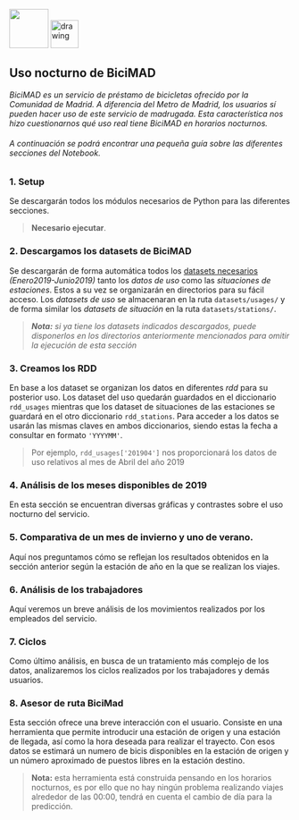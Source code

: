 <img src="https://www.ucm.es/data/cont/docs/3-2016-07-21-EscudoUCMTransparenteBig.png" height="70"/>              <img src="https://upload.wikimedia.org/wikipedia/commons/c/cf/Logo_Bicimad_-_EMT.png" alt="drawing" height="50"/>

## Uso nocturno de BiciMAD

*BiciMAD es un servicio de préstamo de bicicletas ofrecido por la Comunidad de Madrid. A diferencia del Metro de Madrid, los usuarios sí pueden hacer uso de este servicio de madrugada. Esta característica nos hizo cuestionarnos qué uso real tiene BiciMAD en horarios nocturnos.*

###### A continuación se podrá encontrar una pequeña guía sobre las diferentes secciones del Notebook.

### 1. Setup
Se descargarán todos los módulos necesarios de Python para las diferentes secciones.
> **Necesario ejecutar**.

### 2. Descargamos los datasets de BiciMAD
Se descargarán de forma automática todos los [datasets necesarios](https://opendata.emtmadrid.es/Datos-estaticos/Datos-generales-(1)) *(Enero2019-Junio2019)*  tanto los *datos de uso* como las *situaciones de estaciones*. Estos a su vez se organizarán en directorios para su fácil acceso. Los *datasets de uso* se almacenaran en la ruta `datasets/usages/` y de forma similar los *datasets de situación* en la ruta `datasets/stations/`. 
> ***Nota:** si ya tiene los datasets indicados descargados, puede disponerlos en los directorios anteriormente mencionados para omitir la ejecución de esta sección*

### 3. Creamos los RDD
En base a los dataset se organizan los datos en diferentes *rdd* para su posterior uso. Los dataset del uso quedarán guardados en el diccionario `rdd_usages` mientras que los dataset de situaciones de las estaciones se guardará en el otro diccionario `rdd_stations`. Para acceder a los datos se usarán las mismas claves en ambos diccionarios, siendo estas la fecha a consultar en formato `'YYYYMM'`. 

> Por ejemplo, `rdd_usages['201904']` nos proporcionará los datos de uso relativos al mes de Abril del año 2019

### 4. Análisis de los meses disponibles de 2019 
En esta sección se encuentran diversas gráficas y contrastes sobre el uso nocturno del servicio.

### 5. Comparativa de un mes de invierno y uno de verano.
Aquí nos preguntamos cómo se reflejan los resultados obtenidos en la sección anterior según la estación de año en la que se realizan los viajes.

### 6. Análisis de los trabajadores
Aquí veremos un breve análisis de los movimientos realizados por los empleados del servicio.

### 7. Ciclos
Como último análisis, en busca de un tratamiento más complejo de los datos, analizaremos los ciclos realizados por los trabajadores y demás usuarios.

### 8. Asesor de ruta BiciMad
Esta sección ofrece una breve interacción con el usuario. Consiste en una herramienta que permite introducir una estación de origen y una estación de llegada, así como la hora deseada para realizar el trayecto. Con esos datos se estimará un numero de bicis disponibles en la estación de origen y un número aproximado de puestos libres en la estación destino. 
> **Nota:** esta herramienta está construida pensando en los horarios nocturnos, es por ello que no hay ningún problema realizando viajes alrededor de las 00:00, tendrá en cuenta el cambio de día para la predicción.

